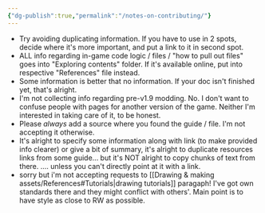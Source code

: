 ```yaml
---
{"dg-publish":true,"permalink":"/notes-on-contributing/"}
---
```


- Try avoiding duplicating information. If you have to use in 2 spots, decide where it's more important, and put a link to it in second spot.
- ALL info regarding in-game code logic / files / "how to pull out files" goes into "Exploring contents" folder. If it's available online, put into respective "References" file instead.
- Some information is better that no information. If your doc isn't finished yet, that's alright.
- I'm not collecting info regarding pre-v1.9 modding. No. I don't want to confuse people with pages for another version of the game. Neither I'm interested in taking care of it, to be honest.
- Please *always* add a source where you found the guide / file. I'm not accepting it otherwise.
- It's alright to specify some information along with link (to make provided info clearer) or give a bit of summary, it's alright to duplicate resources links from some guide... but it's NOT alright to copy chunks of text from there. 
	.... unless you can't directly point at it with a link.
- sorry but i'm not accepting requests to [[Drawing & making assets/References#Tutorials\|drawing tutorials]] paragaph! I've got own standards there and they might conflict with others'. Main point is to have style as close to RW as possible.
